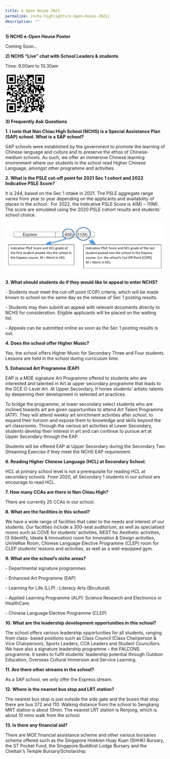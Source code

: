 ```yaml
---
title: e Open House 2021
permalink: /nchs-highlights/e-Open-House-2021/
description: ""
---
```

**1) NCHS e-Open House Poster**

Coming Soon...

**2) NCHS “Live” chat with School Leaders & students**

Time: 9.00am to 10.30am

<img src="/images/openhouse2021.png" 
     style="width:25%">
		 

**3) Frequently Ask Questions**


**1\. I note that Nan Chiau High School (NCHS) is a Special Assistance Plan (SAP) school. What is a SAP school?** 

SAP schools were established by the government to promote the learning of Chinese language and culture and to preserve the ethos of Chinese-medium schools. As such, we offer an immersive Chinese learning environment where our students in the school read Higher Chinese Language, amongst other programme and activities.

  

**2\. What is the PSLE cut-off point for 2021 Sec 1 cohort and 2022 Indicative PSLE Score?**

It is 244, based on the Sec 1 intake in 2021. The PSLE aggregate range varies from year to year depending on the applicants and availability of places in the school.  For 2022, the Indicative PSLE Score is 4(M) – 11(M). The score are simulated using the 2020 PSLE cohort results and students’ school choice.

![](/images/openhouse2021-1.png)


**3\. What should students do if they would like to appeal to enter NCHS?** 

\- Students must meet the cut-off point (COP) criteria, which will be made known to school on the same day as the release of Sec 1 posting results. 

\- Students may then submit an appeal with relevant documents directly to NCHS for consideration. Eligible applicants will be placed on the waiting list. 

\- Appeals can be submitted online as soon as the Sec 1 posting results is out.

  

**4\. Does the school offer Higher Music?**

Yes, the school offers Higher Music for Secondary Three and Four students. Lessons are held in the school during curriculum time. 

  

**5\. Enhanced Art Programme (EAP)**

EAP is a MOE signature Art Programme offered to students who are interested and talented in Art at upper secondary programme that leads to the GCE O-Level Art. At Upper Secondary, It hones students’ artistic talents by deepening their development in selected art practices.

To bridge the programme, at lower secondary select students who are inclined towards art are given opportunities to attend Art Talent Programme (ATP). They will attend weekly art enrichment activities after school, to expand their horizon and expose them to knowledge and skills beyond the art classrooms. Through the various art activities at Lower Secondary, students develop their interest in art and can continue to pursue art at Upper Secondary through the EAP. 

Students will be offered EAP at Upper Secondary during the Secondary Two Streaming Exercise if they meet the NCHS EAP requirement.

  

**6\. Reading Higher Chinese Language (HCL) at Secondary School.**

HCL at primary school level is not a prerequisite for reading HCL at secondary schools. From 2020, all Secondary 1 students in our school are encourage to read HCL.

  

**7\. How many CCAs are there in Nan Chiau High?**

There are currently 25 CCAs in our school.

  

**8\. What are the facilities in this school?**

We have a wide range of facilities that cater to the needs and interest of our students. Our facilities include a 300-seat auditorium, as well as specialised rooms such as COVE for students’ activities, NEST for Aesthetic activities, I3 (Identify, Ideate & Innovation) room for Innovation & Design activities,  UniVeRse Room, Chinese Language Elective Programme (CLEP) room for CLEP students’ lessons and activities, as well as a well-equipped gym.

  

**9\. What are the school’s niche areas?**

\- Departmental signature programmes.

\- Enhanced Art Programme (EAP)

\- Learning for Life (LLP) : Literacy Arts (Bicultural)

\- Applied Learning Programme (ALP): Science Research and Electronics in HealthCare.

\- Chinese Language Elective Programme (CLEP)

  

**10\. What are the leadership development opportunities in this school?**

The school offers various leadership opportunities for all students, ranging from class- based positions such as Class Council (Class Chairperson & Vice Chairperson), Sports Leaders, CCA Leaders and Student Councillors. We have also a signature leadership programme – the FALCONS programme. It seeks to fulfil students’ leadership potential through Outdoor Education, Overseas Cultural Immersion and Service Learning. 

  

**11\. Are there other streams in the school?**

As a SAP school, we only offer the Express stream.

  

**12\. Where is the nearest bus stop and LRT station?**

The nearest bus stop is just outside the side gate and the buses that stop there are bus 372 and 110. Walking distance from the school to Sengkang MRT station is about 10min. The nearest LRT station is Renjong, which is about 10 mins walk from the school.

  

**13\. Is there any financial aid?**

There are MOE financial assistance scheme and other various bursaries scheme offered such as the Singapore Hokkien Huay Kuan (SHHK) Bursary, the ST Pocket Fund, the Singapore Buddhist Lodge Bursary and the Chettair’s Temple Bursary/Scholarship.